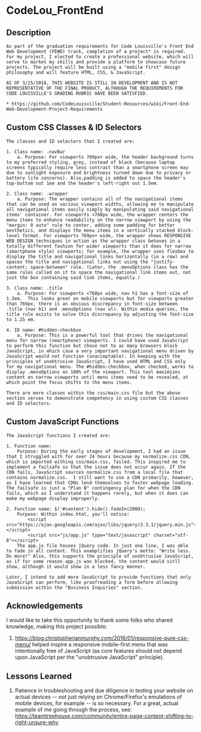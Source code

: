 # CodeLou_FrontEnd



## Description
```
As part of the graduation requirements for Code Louisville's Front End Web Development (FEWD) track, completion of a project* is required.  For my project, I elected to create a professional website, which will serve to market my skills and provide a platform to showcase future projects. The project will be built using a "mobile first" design philosophy and will feature HTML, CSS, & JavaScript.

AS OF 3/25/2018, THIS WEBSITE IS STILL IN DEVELOPMENT AND IS NOT REPRESENTATIVE OF THE FINAL PRODUCT, ALTHOUGH THE REQUIREMENTS FOR CODE LOUISVILLE'S GRADING RUBRIC HAVE BEEN SATISFIED.

* https://github.com/CodeLouisville/Student-Resources/wiki/Front-End-Web-Development-Project-Requirements
```



## Custom CSS Classes & ID Selectors
```
The classes and ID selectors that I created are:

1. Class name: .navBar
    a. Purpose: For viewports 769px+ wide, the header background turns to my preferred styling, grey, instead of black (because laptop screens typically require less contrast than a smartphone screen may due to sunlight exposure and brightness turned down due to privacy or battery life concerns). Also,padding is added to space the header's top-bottom out 1em and the header's left-right out 1.5em.

2. Class name: .wrapper
    a. Purpose: The wrapper contains all of the navigational items that can be used on various viewport widths, allowing me to manipulate all navigational items easily simply by manipulating said navigational items' container. For viewports <768px wide, the wrapper centers the menu items to enhance readability on the narrow viewport by using the "margin: 0 auto" rule to center, adding some padding for better aesthetics, and displays the menu items in a vertically stacked block-level format. For viewports 769px+ wide, the wrapper shows RESPONSIVE WEB DESIGN techniques in action as the wrapper class behaves in a totally different fashion for wider viewports than it does for narrow (smartphone style) viewports; for example, the wrapper uses flexbox to display the title and navigational links horizontally (in a row) and spaces the title and navigational links out using the "justify-content: space-between" rule. (Later, the .menuOptions class has the same rules called on it to space the navigational link items out, not just the box containing said link items, equally.)

3. Class name: .title
    a. Purpose: For viewports <768px wide, nav h1 has a font-size of 1.3em.  This looks great on mobile viewports but for viewports greater than 769px, there is an obvious discrepancy in font-size between .title (nav h1) and .menuOptions (nav ul). Within media queries, the title rule exists to solve this discrepancy by adjusting the font-size to 1.25 em.

4. ID name: #hidden-checkbox
    a. Purpose: This is a powerful tool that drives the navigational menu for narrow (smartphone) viewports. I could have used JavaScript to perform this function but chose not to as many browsers block JavaScript, in which case a very important navigational menu driven by JavaScript would not function (unacceptable). In keeping with the principles of unobtrusive JavaScript, I have used HTML and CSS only for my navigational menu. The #hidden-checkbox, when checked, works to display .menuOptions on 100% of the viewport. This tool maximizes content on narrow viewports until menu items need to be revealed, at which point the focus shifts to the menu items.

There are more classes within the css/main.css file but the above section serves to demonstrate competency in using custom CSS classes and ID selectors.
```



## Custom JavaScript Functions
```
The JavaScript functions I created are:

1. Function name:
    Purpose: During the early stages of development, I had an issue that I struggled with for over 24 hours because my normalize.css CDN, which is imported withing css/main.css, failed. This inspired me to implement a failsafe so that the issue does not occur again. If the CDN fails, JavaScript sources normalize.css from a local file that contains normalize.css.  I still want to use a CDN primarily, however, as I have learned that CDNs lend themselves to faster webpage loading. The failsafe is just a "Plan B" contingency plan for when the CDN fails, which as I understand it happens rarely, but when it does can make my webpage display improperly.

2. Function name: $('#content').hide().fadeIn(2000);
    Purpose: Within index.html, you'll notice:
        <script src="https://ajax.googleapis.com/ajax/libs/jquery/3.3.1/jquery.min.js"></script>
        <script src="js/app.js" type="text/javascript" charset="utf-8"></script>
    The app.js file houses jQuery code. In just one line, I was able to fade in all content. This exemplifies jQuery's motto: "Write less. Do more!" Also, this supports the principle of unobtrusive JavaScript, as if for some reason app.js was blocked, the content would sitll show, although it would show in a less fancy manner.

Later, I intend to add more JavaScript to provide functions that only JavaScript can perform, like proofreading a form before allowing submission within the "Business Inquiries" section.
```



## Acknowledgements

I would like to take this opportunity to thank some folks who shared knowledge, making this project possible:

1. https://blog.christopherianmurphy.com/2016/01/responsive-pure-css-menu/ helped inspire a responsive mobile-first menu that was intentionally free of JavaScript (as core features should not depend upon JavaScript per the "unobtrusive JavaScript" principle).



## Lessons Learned

1. Patience in troubleshooting and due diligence in testing your website on actual devices -- not just relying on Chrome/Firefox's emulations of mobile devices, for example -- is so necessary.  For a great, actual example of me going through the process, see: https://teamtreehouse.com/community/entire-page-content-shifting-to-right-unsure-why